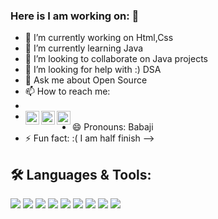 ### Here is I am working on:  👋
 


- 🔭 I’m currently working on Html,Css
- 🌱 I’m currently learning Java 
- 👯 I’m looking to collaborate on Java projects
- 🤔 I’m looking for help with :) DSA
- 💬 Ask me about Open Source
- 📫 How to reach me:
- 
-   <a href="https://twitter.com/Yashvis99284225">
    <img src="https://logodownload.org/wp-content/uploads/2014/09/twitter-logo-1.png" alt="YASH TWITTER Profile" width="22px" align="left"></a>
    <a href="https://www.linkedin.com/in/yash-vishnoi-4a75851a1/">
    <img alt="YASH's LinkedIN" src="https://raw.githubusercontent.com/peterthehan/peterthehan/master/assets/linkedin.svg" style="max-width:100%;" width="22px"     align="left"></a>
    <a href="https://discord.gg/8KaxBUNJ" rel="nofollow">
    <img alt="Yash's Discord" src="https://raw.githubusercontent.com/peterthehan/peterthehan/master/assets/discord.svg" style="max-width:100%;" width="22px" align="left">   </a><br>
- 😄 Pronouns: Babaji
- ⚡ Fun fact: :( I am half finish 
-->
## 🛠️ **Languages & Tools:**

![](https://img.shields.io/badge/OS-Linux-informational?style=flat&logo=linux&logoColor=white&color=2bbc8a)
![](https://img.shields.io/badge/Shell-Bash-informational?style=flat&logo=gnu-bash&logoColor=white&color=2bbc8a)
![](https://img.shields.io/badge/Code-HTML-informational?style=flat&logo=htmlt&logoColor=white&color=2bbc8a)
![](https://img.shields.io/badge/Code-CSS-informational?style=flat&logo=css&logoColor=white&color=2bbc8a)
![](https://img.shields.io/badge/Code-C/C++-informational?style=flat&logo=c++&logoColor=white&color=2bbc8a)
![](https://img.shields.io/badge/Code-Java-informational?style=flat&logo=java&logoColor=white&color=2bbc8a)
![](https://img.shields.io/badge/Tools-GIT-informational?style=flat&logo=git&logoColor=white&color=2bbc8a)
![](https://img.shields.io/badge/Tools-Jenkins-informational?style=flat&logo=jenkins&logoColor=white&color=2bbc8a)
![](https://img.shields.io/badge/Tools-Maven-informational?style=flat&logo=maven&logoColor=white&color=2bbc8a)
